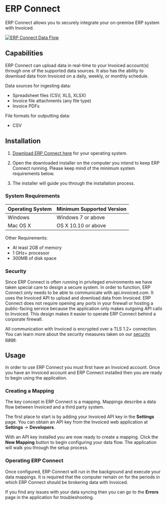 # ERP Connect

ERP Connect allows you to securely integrate your on-premise ERP system with Invoiced.

[![ERP Connect Data Flow](/docs/img/erp-connect.png)](/docs/img/erp-connect.png)

## Capabilities

ERP Connect can upload data in real-time to your Invoiced account(s) through one of the supported data sources. It also has the ability to download data from Invoiced on a daily, weekly, or monthly schedule.

Data sources for ingesting data:
- Spreadsheet files (CSV, XLS, XLSX)
- Invoice file attachments (any file type)
- Invoice PDFs

File formats for outputting data:
- CSV

## Installation

1. [Download ERP Connect here](https://invoiced.com/download) for your operating system.

2. Open the downloaded installer on the computer you intend to keep ERP Connect running. Please keep mind of the minimum system requirements below.

3. The installer will guide you through the installation process.

### System Requirements

Operating System | Minimum Supported Version
-----------------|---------------------------
Windows          | Windows 7 or above
Mac OS X         | OS X 10.10 or above

Other Requirements:
- At least 2GB of memory
- 1 GHz+ processor
- 300MB of disk space

### Security

Since ERP Connect is often running in privileged environments we have taken special care to design a secure system. In order to function, ERP Connect only needs to be able to communicate with api.invoiced.com. It uses the Invoiced API to upload and download data from Invoiced. ERP Connect does not require opening any ports in your firewall or hosting a public-facing service because the application only makes outgoing API calls to Invoiced. This design makes it easier to operate ERP Connect behind a corporate firewall.

All communication with Invoiced is encrypted over a TLS 1.2+ connection. You can learn more about the security measures taken on our [security page](https://www.invoiced.com/product/security).

## Usage

In order to use ERP Connect you must first have an Invoiced account. Once you have an Invoiced account and ERP Connect installed then you are ready to begin using the application.

### Creating a Mapping

The key concept in ERP Connect is a mapping. Mappings describe a data flow between Invoiced and a third party system.

The first place to start is by adding your Invoiced API key in the **Settings** page. You can obtain an API key from the Invoiced web application at **Settings** &rarr; **Developers**.

With an API key installed you are now ready to create a mapping. Click the **New Mapping** button to begin configuring your data flow. The application will walk you through the setup process.

### Operating ERP Connect

Once configured, ERP Connect will run in the background and execute your data mappings. It is required that the computer remain on for the periods in which ERP Connect should be brokering data with Invoiced.

If you find any issues with your data syncing then you can go to the **Errors** page in the application for troubleshooting.